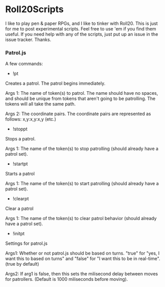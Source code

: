 # Roll20Scripts
I like to play pen &amp; paper RPGs, and I like to tinker with Roll20. This is just for me to post experimental scripts. Feel free to use 'em if you find them useful. If you need help with any of the scripts, just put up an issue in the issue tracker. Thanks.

### Patrol.js
A few commands:
- !pt <args1> <args2>

Creates a patrol. The patrol begins immediately.

Args 1: The name of token(s) to patrol. The name should have no spaces, and should be unique from tokens that aren't going to be patrolling. The tokens will all take the same path.

Args 2: The coordinate pairs. The coordinate pairs are represented as follows: x,y:x,y:x,y (etc.)

- !stoppt <args1>

Stops a patrol.

Args 1: The name of the token(s) to stop patrolling (should already have a patrol set).

- !startpt <args1>

Starts a patrol

Args 1: The name of the token(s) to start patrolling (should already have a patrol set).

- !clearpt <args1>

Clear a patrol

Args 1: The name of the token(s) to clear patrol behavior (should already have a patrol set).

- !initpt <args1> <args2>

Settings for patrol.js

Args1: Whether or not patrol.js should be based on turns. "true" for "yes, I want this to based on turns" and "false" for "I want this to be in real-time". (true by default)

Args2: If arg1 is false, then this sets the milisecond delay between moves for patrollers. (Default is 1000 miliseconds before moving).

